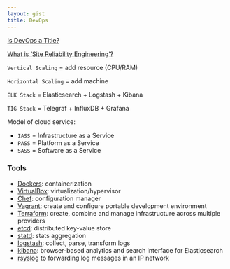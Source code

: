 ```yaml
---
layout: gist
title: DevOps
---
```


[Is DevOps a Title?](https://devops.com/is-devops-a-title/)

[What is ‘Site Reliability Engineering’?](https://landing.google.com/sre/interview/ben-treynor.html)

`Vertical Scaling` = add resource (CPU/RAM)

`Horizontal Scaling` = add machine

`ELK Stack` = Elasticsearch + Logstash + Kibana

`TIG Stack` = Telegraf + InfluxDB + Grafana

Model of cloud service:
- `IASS` = Infrastructure as a Service 
- `PASS` = Platform as a Service 
- `SASS` = Software as a Service


### Tools
- [Dockers](/docker.md): containerization
- [VirtualBox](https://www.virtualbox.org/): virtualization/hypervisor
- [Chef](/chef.md): configuration manager
- [Vagrant](/vagrant.md): create and configure portable development environment
- [Terraform](/terraform.md): create, combine and manage infrastructure across multiple providers
- [etcd](https://github.com/coreos/etcd): distributed key-value store
- [statd](https://github.com/coreos/etcd): stats aggregation
- [logstash](https://www.elastic.co/products/logstash): collect, parse, transform logs
- [kibana](https://www.elastic.co/products/kibana): browser-based analytics and search interface for Elasticsearch
- [rsyslog](http://www.rsyslog.com/) to forwarding log messages in an IP network
